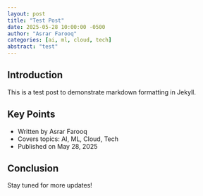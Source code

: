 ```yaml
---
layout: post
title: "Test Post"
date: 2025-05-28 10:00:00 -0500
author: "Asrar Farooq"
categories: [ai, ml, cloud, tech]
abstract: "test"
---
```


## Introduction

This is a test post to demonstrate markdown formatting in Jekyll.

## Key Points

- Written by Asrar Farooq
- Covers topics: AI, ML, Cloud, Tech
- Published on May 28, 2025

## Conclusion

Stay tuned for more updates!
